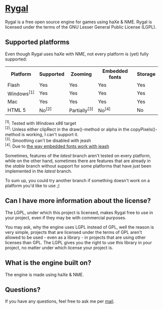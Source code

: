 [Rygal](http://rygal.org)
======================================

Rygal is a free open source engine for games using haXe & NME.
Rygal is licensed under the terms of the GNU Lesser General
Public License (LGPL).


Supported platforms
----------------------------------------------

Even though Rygal uses haXe with NME, not every platform is (yet)
fully supported:

<table>
	<tr>
		<th>Platform</th>
		<th>Supported</th>
		<th>Zooming</th>
		<th>Embedded fonts</th>
		<th>Storage</th>
	</tr>
	<tr>
		<td>Flash</td>
		<td>Yes</td>
		<td>Yes</td>
		<td>Yes</td>
		<td>Yes</td>
	</tr>
	<tr>
		<td>Windows<sup>[1]</sup></td>
		<td>Yes</td>
		<td>Yes</td>
		<td>Yes</td>
		<td>Yes</td>
	</tr>
	<tr>
		<td>Mac</td>
		<td>Yes</td>
		<td>Yes</td>
		<td>Yes</td>
		<td>Yes</td>
	</tr>
	<tr>
		<td>HTML 5</td>
		<td>No<sup>[2]</sup></td>
		<td>Partially<sup>[3]</sup></td>
		<td>No<sup>[4]</sup></td>
		<td>No</td>
	</tr>
</table>

<sup>[1]</sup>: Tested with *Windows x86* target<br />
<sup>[2]</sup>: Unless either clipRect in the draw()-method or alpha in the copyPixels()-method is working, I can't support it.<br />
<sup>[3]</sup>: Smoothing can't be disabled with jeash<br />
<sup>[4]</sup>: Due to [the way embedded fonts work with jeash](http://haxe.org/com/libs/jeash/embedfont)


Sometimes, features of the *latest* branch aren't tested on every
platform, while on the other hand, sometimes there are features
that are already in the *stable* branch without support for some
platforms that have just been implemented in the *latest* branch.

To sum up, you could try another branch if something doesn't
work on a platform you'd like to use ;)


Can I have more information about the license?
----------------------------------------------

The LGPL, under which this project is licensed, makes Rygal
free to use in your project, even if they may be with commercial
purposes.

You may ask, why the engine uses LGPL instead of GPL, well the
reason is very simple, projects that are licensed under the
terms of GPL aren't allowed to be used - even as a library - in
projects that are using other licenses than GPL. The LGPL gives
you the right to use this library in your project, no matter
under which license your project is.


What is the engine built on?
----------------------------

The engine is made using haXe & NME.


Questions?
----------

If you have any questions, feel free to ask me per [mail](mailto:robert.boehm94@gmail.com).
